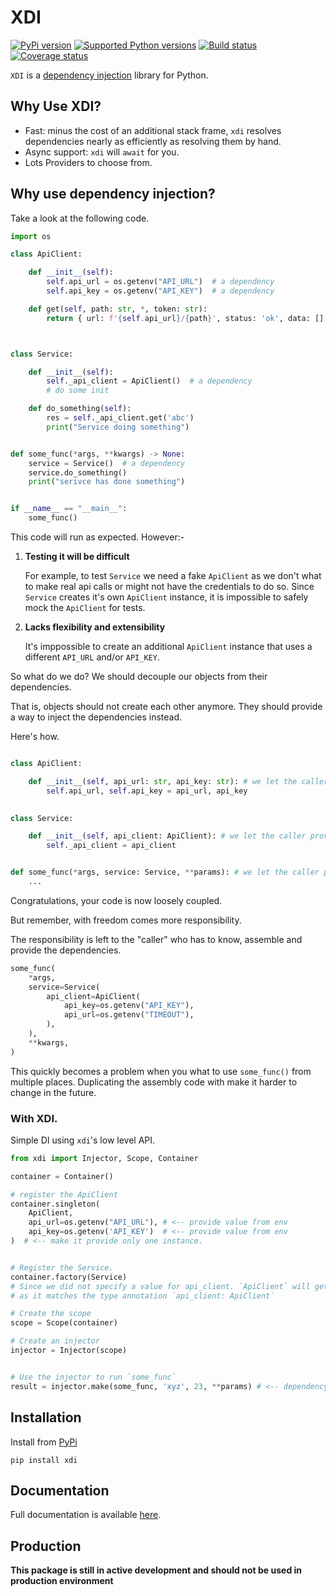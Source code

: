 # XDI


[![PyPi version][pypi-image]][pypi-link]
[![Supported Python versions][pyversions-image]][pyversions-link]
[![Build status][ci-image]][ci-link]
[![Coverage status][codecov-image]][codecov-link]


`XDI` is a [dependency injection](https://en.wikipedia.org/wiki/Dependency_injection) library for Python.


## Why Use XDI?

- Fast: minus the cost of an additional stack frame, `xdi` resolves dependencies 
nearly as efficiently as resolving them by hand.
- Async support: `xdi` will `await` for you.
- Lots Providers to choose from.


## Why use dependency injection?

Take a look at the following code.

```python
import os

class ApiClient:

    def __init__(self):
        self.api_url = os.getenv("API_URL")  # a dependency
        self.api_key = os.getenv("API_KEY")  # a dependency

    def get(self, path: str, *, token: str):
        return { url: f'{self.api_url}/{path}', status: 'ok', data: [] }



class Service:

    def __init__(self):
        self._api_client = ApiClient()  # a dependency
        # do some init

    def do_something(self):
        res = self._api_client.get('abc')
        print("Service doing something")


def some_func(*args, **kwargs) -> None:
    service = Service()  # a dependency
    service.do_something()
    print("serivce has done something")


if __name__ == "__main__":
    some_func()

```

This code will run as expected. However:-

1. **Testing it will be difficult**
    
    For example, to test `Service` we need a fake `ApiClient` as we don't what to 
    make real api calls or might not have the credentials to do so. 
    Since `Service` creates it's own `ApiClient` instance, it is impossible to 
    safely mock the `ApiClient` for tests. 

2. **Lacks flexibility and extensibility**

    It's imppossible to create an additional `ApiClient` instance that uses a 
    different `API_URL` and/or `API_KEY`.



So what do we do? We should decouple our objects from their dependencies. 

That is, objects should not create each other anymore. They should provide a way 
to inject the dependencies instead.


Here's how.

```python

class ApiClient:

    def __init__(self, api_url: str, api_key: str): # we let the caller provide the dependencies
        self.api_url, self.api_key = api_url, api_key
        

class Service:

    def __init__(self, api_client: ApiClient): # we let the caller provide the dependency
        self._api_client = api_client 


def some_func(*args, service: Service, **params): # we let the caller provide the dependency
    ...


```
Congratulations, your code is now loosely coupled. 

But remember, with freedom comes more responsibility.

The responsibility is left to the "caller" who has to know, assemble and provide the dependencies.

```python
some_func(
    *args, 
    service=Service(
        api_client=ApiClient(
            api_key=os.getenv("API_KEY"),
            api_url=os.getenv("TIMEOUT"),
        ),
    ),
    **kwargs, 
)

```
This quickly becomes a problem when you what to use `some_func()` from multiple places.
Duplicating the assembly code with make it harder to change in the future.




### With XDI.

Simple DI using `xdi`'s low level API.

```python
from xdi import Injector, Scope, Container

container = Container()

# register the ApiClient
container.singleton(
    ApiClient, 
    api_url=os.getenv("API_URL"), # <-- provide value from env
    api_key=os.getenv('API_KEY')  # <-- provide value from env
)  # <-- make it provide only one instance.


# Register the Service. 
container.factory(Service) 
# Since we did not specify a value for api_client. `ApiClient` will get injected 
# as it matches the type annotation `api_client: ApiClient`

# Create the scope
scope = Scope(container)

# Create an injector
injector = Injector(scope)


# Use the injector to run `some_func`
result = injector.make(some_func, 'xyz', 23, **params) # <-- dependency `Service` is injected automatically

```



## Installation

Install from [PyPi](https://pypi.org/project/xdi/)

```
pip install xdi
```

## Documentation

Full documentation is available [here][docs-link].



## Production

__This package is still in active development and should not be used in production environment__




[docs-link]: https://davidkyalo.github.io/xdi/
[pypi-image]: https://img.shields.io/pypi/v/xdi.svg?color=%233d85c6
[pypi-link]: https://pypi.python.org/pypi/xdi
[pyversions-image]: https://img.shields.io/pypi/pyversions/xdi.svg
[pyversions-link]: https://pypi.python.org/pypi/xdi
[ci-image]: https://github.com/davidkyalo/xdi/actions/workflows/workflow.yaml/badge.svg?event=push&branch=master
[ci-link]: https://github.com/davidkyalo/xdi/actions?query=workflow%3ACI%2FCD+event%3Apush+branch%3Amaster
[codecov-image]: https://codecov.io/gh/davidkyalo/xdi/branch/master/graph/badge.svg
[codecov-link]: https://codecov.io/gh/davidkyalo/xdi

